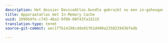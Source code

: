 ```yaml
---
description: Het dossier DeviceAtlas.bundle gebruikt nu een in-geheugengeheim voorgeheugen om de prestaties van raadplegingen zeer te verbeteren
title: Apparaatatlas met In-Memory Cache
uuid: 2096b9fe-c745-48a2-9f86-00f43fa1d115
translation-type: tm+mt
source-git-commit: aec1f7b14198cdde91f61d490a235022943bfedb

---
```




